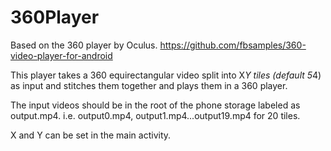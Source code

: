# 360Player

Based on the 360 player by Oculus. https://github.com/fbsamples/360-video-player-for-android

This player takes a 360 equirectangular video split into X*Y tiles (default 5*4) as input and stitches them together and plays them in a 360 player.

The input videos should be in the root of the phone storage labeled as output<x>.mp4.
i.e. output0.mp4, output1.mp4...output19.mp4 for 20 tiles.

X and Y can be set in the main activity.